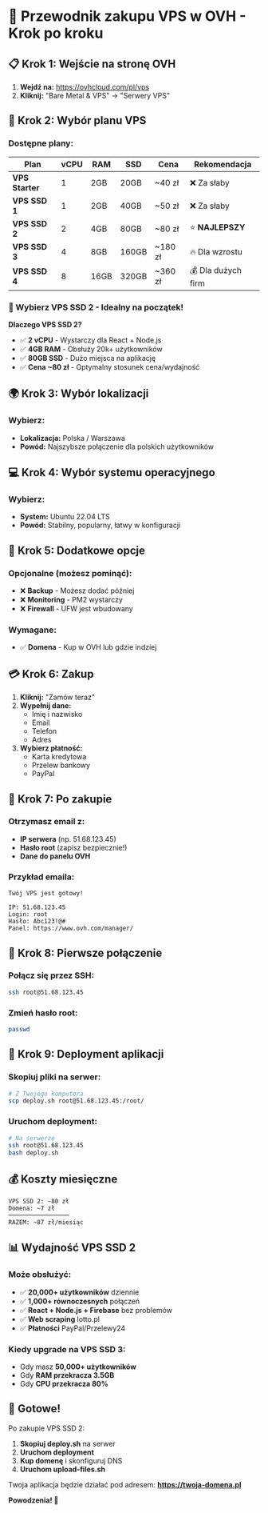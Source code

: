 # 🚀 Przewodnik zakupu VPS w OVH - Krok po kroku

## 📋 **Krok 1: Wejście na stronę OVH**

1. **Wejdź na:** https://ovhcloud.com/pl/vps
2. **Kliknij:** "Bare Metal & VPS" → "Serwery VPS"

## 🎯 **Krok 2: Wybór planu VPS**

### **Dostępne plany:**

| Plan | vCPU | RAM | SSD | Cena | Rekomendacja |
|------|------|-----|-----|------|--------------|
| **VPS Starter** | 1 | 2GB | 20GB | ~40 zł | ❌ Za słaby |
| **VPS SSD 1** | 1 | 2GB | 40GB | ~50 zł | ❌ Za słaby |
| **VPS SSD 2** | 2 | 4GB | 80GB | ~80 zł | ⭐ **NAJLEPSZY** |
| **VPS SSD 3** | 4 | 8GB | 160GB | ~180 zł | 🔥 Dla wzrostu |
| **VPS SSD 4** | 8 | 16GB | 320GB | ~360 zł | 💰 Dla dużych firm |

### **🎯 Wybierz VPS SSD 2** - Idealny na początek!

**Dlaczego VPS SSD 2?**
- ✅ **2 vCPU** - Wystarczy dla React + Node.js
- ✅ **4GB RAM** - Obsłuży 20k+ użytkowników
- ✅ **80GB SSD** - Dużo miejsca na aplikację
- ✅ **Cena ~80 zł** - Optymalny stosunek cena/wydajność

## 🌍 **Krok 3: Wybór lokalizacji**

### **Wybierz:**
- **Lokalizacja:** Polska / Warszawa
- **Powód:** Najszybsze połączenie dla polskich użytkowników

## 💻 **Krok 4: Wybór systemu operacyjnego**

### **Wybierz:**
- **System:** Ubuntu 22.04 LTS
- **Powód:** Stabilny, popularny, łatwy w konfiguracji

## 🔧 **Krok 5: Dodatkowe opcje**

### **Opcjonalne (możesz pominąć):**
- ❌ **Backup** - Możesz dodać później
- ❌ **Monitoring** - PM2 wystarczy
- ❌ **Firewall** - UFW jest wbudowany

### **Wymagane:**
- ✅ **Domena** - Kup w OVH lub gdzie indziej

## 💳 **Krok 6: Zakup**

1. **Kliknij:** "Zamów teraz"
2. **Wypełnij dane:**
   - Imię i nazwisko
   - Email
   - Telefon
   - Adres
3. **Wybierz płatność:**
   - Karta kredytowa
   - Przelew bankowy
   - PayPal

## 📧 **Krok 7: Po zakupie**

### **Otrzymasz email z:**
- **IP serwera** (np. 51.68.123.45)
- **Hasło root** (zapisz bezpiecznie!)
- **Dane do panelu OVH**

### **Przykład emaila:**
```
Twój VPS jest gotowy!

IP: 51.68.123.45
Login: root
Hasło: Abc123!@#
Panel: https://www.ovh.com/manager/
```

## 🔐 **Krok 8: Pierwsze połączenie**

### **Połącz się przez SSH:**
```bash
ssh root@51.68.123.45
```

### **Zmień hasło root:**
```bash
passwd
```

## 🚀 **Krok 9: Deployment aplikacji**

### **Skopiuj pliki na serwer:**
```bash
# Z Twojego komputera
scp deploy.sh root@51.68.123.45:/root/
```

### **Uruchom deployment:**
```bash
# Na serwerze
ssh root@51.68.123.45
bash deploy.sh
```

## 💰 **Koszty miesięczne**

```
VPS SSD 2: ~80 zł
Domena: ~7 zł
─────────────────
RAZEM: ~87 zł/miesiąc
```

## 📊 **Wydajność VPS SSD 2**

### **Może obsłużyć:**
- ✅ **20,000+ użytkowników** dziennie
- ✅ **1,000+ równoczesnych** połączeń
- ✅ **React + Node.js + Firebase** bez problemów
- ✅ **Web scraping** lotto.pl
- ✅ **Płatności** PayPal/Przelewy24

### **Kiedy upgrade na VPS SSD 3:**
- Gdy masz **50,000+ użytkowników**
- Gdy **RAM przekracza 3.5GB**
- Gdy **CPU przekracza 80%**

## 🎯 **Gotowe!**

Po zakupie VPS SSD 2:
1. **Skopiuj deploy.sh** na serwer
2. **Uruchom deployment**
3. **Kup domenę** i skonfiguruj DNS
4. **Uruchom upload-files.sh**

Twoja aplikacja będzie działać pod adresem: **https://twoja-domena.pl**

**Powodzenia! 🚀**









